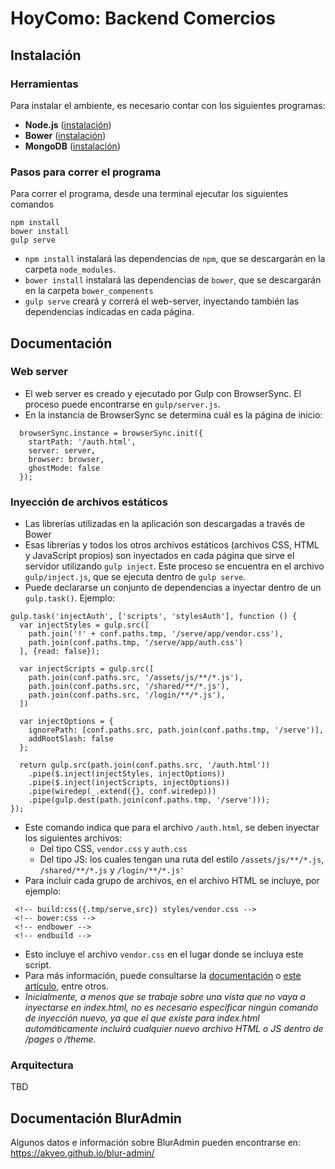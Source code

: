 # HoyComo: Backend Comercios

## Instalación

### Herramientas 

Para instalar el ambiente, es necesario contar con los siguientes programas:

* **Node.js** ([instalación](https://nodejs.org/en/download/current/))
* **Bower** ([instalación](https://bower.io/#install-bower))
* **MongoDB** ([instalación](https://www.mongodb.com/download-center#community))

### Pasos para correr el programa

Para correr el programa, desde una terminal ejecutar los siguientes comandos

````
npm install
bower install
gulp serve
````
* `npm install` instalará las dependencias de `npm`, que se descargarán en la carpeta `node_modules`.
* `bower install` instalará las dependencias de `bower`, que se descargarán en la carpeta `bower_compenents`
* `gulp serve` creará y correrá el web-server, inyectando también las dependencias indicadas en cada página.

## Documentación

### Web server

* El web server es creado y ejecutado por Gulp con BrowserSync. El proceso puede encontrarse en `gulp/server.js`.
* En la instancia de BrowserSync se determina cuál es la página de inicio:

````
  browserSync.instance = browserSync.init({
    startPath: '/auth.html',
    server: server,
    browser: browser,
    ghostMode: false
  });
````

### Inyección de archivos estáticos

* Las librerías utilizadas en la aplicación son descargadas a través de Bower
* Esas librerías y todos los otros archivos estáticos (archivos CSS, HTML y JavaScript propios) son inyectados en cada página que sirve el servidor utilizando `gulp inject`. Este proceso se encuentra en el archivo `gulp/inject.js`, que se ejecuta dentro de `gulp serve`.
* Puede declararse un conjunto de dependencias a inyectar dentro de un `gulp.task()`. Ejemplo:

````
gulp.task('injectAuth', ['scripts', 'stylesAuth'], function () {
  var injectStyles = gulp.src([
    path.join('!' + conf.paths.tmp, '/serve/app/vendor.css'), 
    path.join(conf.paths.tmp, '/serve/app/auth.css')
  ], {read: false});

  var injectScripts = gulp.src([
    path.join(conf.paths.src, '/assets/js/**/*.js'),
    path.join(conf.paths.src, '/shared/**/*.js'),
    path.join(conf.paths.src, '/login/**/*.js'),
  ])

  var injectOptions = {
    ignorePath: [conf.paths.src, path.join(conf.paths.tmp, '/serve')],
    addRootSlash: false
  };

  return gulp.src(path.join(conf.paths.src, '/auth.html'))
    .pipe($.inject(injectStyles, injectOptions))
    .pipe($.inject(injectScripts, injectOptions))
    .pipe(wiredep(_.extend({}, conf.wiredep)))
    .pipe(gulp.dest(path.join(conf.paths.tmp, '/serve')));
});
````
* Este comando indica que para el archivo `/auth.html`, se deben inyectar los siguientes archivos:
  * Del tipo CSS, `vendor.css` y `auth.css`
  * Del tipo JS: los cuales tengan una ruta del estilo `/assets/js/**/*.js`, `/shared/**/*.js` y `/login/**/*.js'`
* Para incluir cada grupo de archivos, en el archivo HTML se incluye, por ejemplo:

````
 <!-- build:css({.tmp/serve,src}) styles/vendor.css -->
 <!-- bower:css -->
 <!-- endbower -->
 <!-- endbuild -->
````
* Esto incluye el archivo `vendor.css` en el lugar donde se incluya este script.
* Para más información, puede consultarse la [documentación](https://www.npmjs.com/package/gulp-inject) o [este artículo](https://stormpath.com/blog/angularjs-with-gulp-inject), entre otros.
* *Inicialmente, a menos que se trabaje sobre una vista que no vaya a inyectarse en index.html, no es necesario especificar ningún comando de inyección nuevo, ya que el que existe para index.html automáticamente incluirá cualquier nuevo archivo HTML o JS dentro de /pages o /theme.*

### Arquitectura

TBD

## Documentación BlurAdmin

Algunos datos e información sobre BlurAdmin pueden encontrarse en: https://akveo.github.io/blur-admin/

